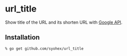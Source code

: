# url_title

Show title of the URL and its shorten URL with [Google API](https://goo.gl/).

## Installation

```
% go get github.com/syohex/url_title
```
